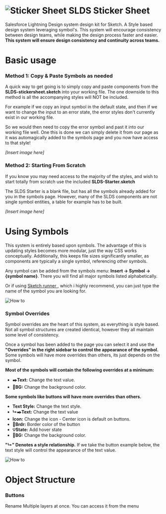 ![Sticker Sheet](https://c1.staticflickr.com/1/688/33320753446_390dd106c6_h.jpg)
SLDS Sticker Sheet
========
Salesforce Lightning Design system design kit for Sketch. A Style based design system leveraging symbol's. This system will encourage consistency between design teams, while making the design process faster and easier.
**This system will ensure design consistency and continuity across teams.**

# Basic usage

### **Method 1:** Copy &amp; Paste Symbols as needed
A quick way to get going is to simply copy and paste components from the **SLDS-stickersheet.sketch** into your working file. The one downside to this method is all the accompanying styles will NOT be included.

For example if we copy an input symbol in the default state, and then if we want to change the input to an error state, the error styles don't currently exist in our working file.

So we would then need to copy the error symbol and past it into our working file well. One this is done we can simply delete it from our page as it was automagically added to the symbols page and you now have access to that style!

*[Insert image here]*


### **Method 2:** Starting From Scratch
If you know you may need access to the majority of the styles, and wish to start totally from scratch use the included **SLDS-Starter.sketch**

The SLDS Starter is a blank file, but has all the symbols already added for you in the symbols page. However, many of the SLDS components are not single symbol entities, a table for example has to be built.

*[Insert image here]*

# Using Symbols
This system is entirely based upon symbols. The advantage of this is updating styles becomes more modular, just the way CSS works conceptually. Additionally, this keeps file sizes significantly smaller, as components are typically a single symbol, referencing other symbols.

Any symbol can be added from the symbols menu:
**Insert -> Symbol -> {symbol name}**.
There you will find all major symbols listed alphabetically.

Or if using [Sketch runner ](http://sketchrunner.com/), which i highly recommend, you can just type the name of the symbol you are looking for.

![How to](http://bradysammons.com/SLDS_images/symbols-menu.png)


### Symbol Overrides
Symbol overrides are the heart of this system, as everything is style based. Not all symbol structures are created identical, however they all maintain some level of consistency.

Once a symbol has been added to the page you can select it and use the **"Overrides" in the right sidebar to control the appearance of the symbol.** Some symbols will have more overrides than others, its just depends on the symbol.

**Most of the symbols will contain the following overrides at a minimum:**
- **:black_nib:Text:** Change the text value.
- **:art:BG:** Change the background color.

**Some symbols like buttons will have more overrides than others.**
- **Text Style:** Change the text style.
- **↳:black_nib:Text:** Change the text value
- **Icon:** Change the icon - Center icon is default on buttons.
- **:triangular_ruler:Brdr:** Border color of the button
- **:bulb:State:** Add hover state
- **:art:BG:** Change the background color.

**"↳" Denotes a style relationship.** If we take the button example below, the text style will control the appearance of the text value.

![How to](http://bradysammons.com/SLDS_images/howTo.gif)

# Object Structure

### Buttons
Rename Multiple layers at once. You can access it from the menu

